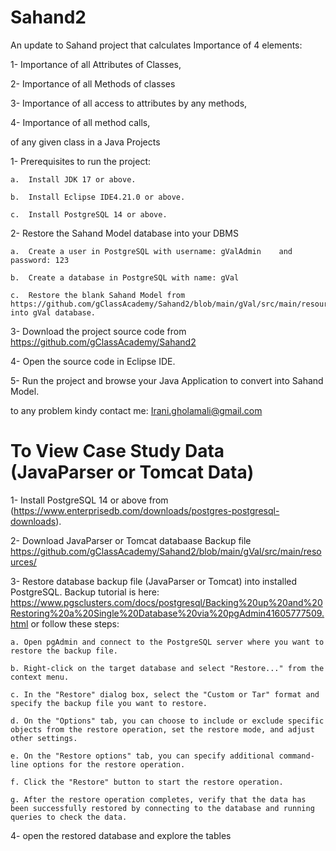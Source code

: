 # Sahand2 
An update to Sahand project that calculates Importance of 4 elements: 

1- Importance of all Attributes of Classes,

2- Importance of all Methods of classes 

3- Importance of all access to attributes by any methods,

4- Importance of all method calls,


of any given class in a Java Projects

1-	Prerequisites to run the project: 
    
    a.	Install JDK 17 or above. 
    
    b.	Install Eclipse IDE4.21.0 or above. 
    
    c.	Install PostgreSQL 14 or above. 

2-	Restore the Sahand Model database into your DBMS
    
    a.	Create a user in PostgreSQL with username: gValAdmin	and password: 123
    
    b.	Create a database in PostgreSQL with name: gVal
    
    c.	Restore the blank Sahand Model from https://github.com/gClassAcademy/Sahand2/blob/main/gVal/src/main/resources/gVal.backup into gVal database. 

3-	Download the project source code from https://github.com/gClassAcademy/Sahand2

4-	Open the source code in Eclipse IDE. 

5-	Run the project and browse your Java Application to convert into Sahand Model. 

to any problem kindy contact me: Irani.gholamali@gmail.com

# To View Case Study Data (JavaParser or Tomcat Data)

1- Install PostgreSQL 14 or above from (https://www.enterprisedb.com/downloads/postgres-postgresql-downloads).

2- Download JavaParser or Tomcat databaase Backup file https://github.com/gClassAcademy/Sahand2/blob/main/gVal/src/main/resources/

3- Restore database backup file (JavaParser or Tomcat) into installed PostgreSQL. 
    Backup tutorial  is here: https://www.pgsclusters.com/docs/postgresql/Backing%20up%20and%20Restoring%20a%20Single%20Database%20via%20pgAdmin41605777509.html
    or follow these steps: 
    
    a. Open pgAdmin and connect to the PostgreSQL server where you want to restore the backup file.
    
    b. Right-click on the target database and select "Restore..." from the context menu.
    
    c. In the "Restore" dialog box, select the "Custom or Tar" format and specify the backup file you want to restore.
    
    d. On the "Options" tab, you can choose to include or exclude specific objects from the restore operation, set the restore mode, and adjust other settings.
    
    e. On the "Restore options" tab, you can specify additional command-line options for the restore operation.
    
    f. Click the "Restore" button to start the restore operation.
    
    g. After the restore operation completes, verify that the data has been successfully restored by connecting to the database and running queries to check the data.
    

4- open the restored database and explore the tables

